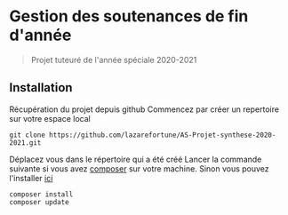 # Gestion des soutenances de fin d'année
> Projet tuteuré de l'année spéciale 2020-2021

## Installation

Récupération du projet depuis github
Commencez par créer un repertoire sur votre espace local
```
git clone https://github.com/lazarefortune/AS-Projet-synthese-2020-2021.git
```
Déplacez vous dans le répertoire qui a été créé
Lancer la commande suivante si vous avez [composer](https://getcomposer.org/) sur votre machine. Sinon vous pouvez l'installer [ici](https://getcomposer.org/download/)
```
composer install
composer update
```
